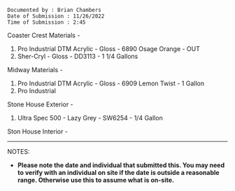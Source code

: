 ```
Documented by : Brian Chambers
Date of Submission : 11/26/2022 
Time of Submission : 2:45
```

Coaster Crest Materials - 
1. Pro Industrial DTM Acrylic - Gloss - 6890 Osage Orange - OUT
2. Sher-Cryl - Gloss - DD3113 - 1 1/4 Gallons

Midway Materials - 
1. Pro Industrial DTM Acrylic - Gloss - 6909 Lemon Twist - 1 Gallon
2. Pro Industrial

Stone House Exterior - 
1. Ultra Spec 500 - Lazy Grey - SW6254 - 1/4 Gallon

Ston House Interior - 



***


NOTES:

* **Please note the date and individual that submitted this. You may need to verify with an individual on site if the date is outside a reasonable range. Otherwise use this to assume what is on-site.**
